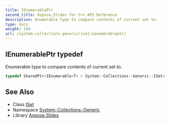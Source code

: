 ```yaml
---
title: IEnumerablePtr
second_title: Aspose.Slides for C++ API Reference
description: Enumerable type to compare contents of current set to.
type: docs
weight: 144
url: /system.collections.generic/iset/ienumerableptr/
---
```

## IEnumerablePtr typedef


Enumerable type to compare contents of current set to.

```cpp
typedef SharedPtr<IEnumerable<T> > System::Collections::Generic::ISet< T >::IEnumerablePtr
```

## See Also

* Class [ISet](../)
* Namespace [System::Collections::Generic](../../)
* Library [Aspose.Slides](../../../)